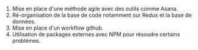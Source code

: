 <!-- classes: container -->
1. Mise en place d'une méthode agile avec des outils comme Asana.
2. Ré-organisation de la base de code notamment sur Redux et la base de données.
3. Mise en place d'un workflow github.
4. Utilisation de packages externes avec NPM pour résoudre certains problémes.